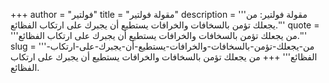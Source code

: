 +++
author = "فولتير"
title = "مقولة فولتير"
description = '''مقولة فولتير: من يجعلك تؤمن بالسخافات والخرافات يستطيع أن يجبرك على ارتكاب الفظائع.'''
quote = '''من يجعلك تؤمن بالسخافات والخرافات يستطيع أن يجبرك على ارتكاب الفظائع.'''
slug = '''من-يجعلك-تؤمن-بالسخافات-والخرافات-يستطيع-أن-يجبرك-على-ارتكاب-الفظائع'''
+++
من يجعلك تؤمن بالسخافات والخرافات يستطيع أن يجبرك على ارتكاب الفظائع.
